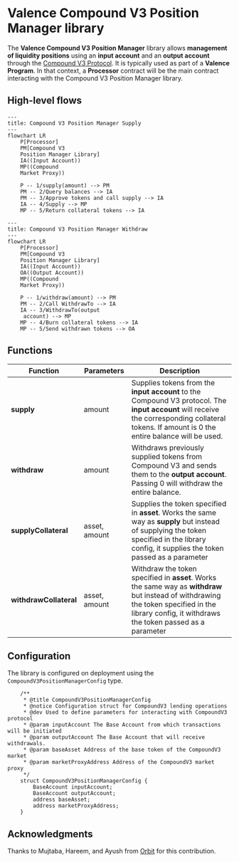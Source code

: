 # Valence Compound V3 Position Manager library

The **Valence Compound V3 Position Manager** library allows **management of liquidity positions** using an **input account** and an **output account** through the [Compound V3 Protocol](https://docs.compound.finance/). It is typically used as part of a **Valence Program**. In that context, a **Processor** contract will be the main contract interacting with the Compound V3 Position Manager library.

## High-level flows

```mermaid
---
title: Compound V3 Position Manager Supply
---
flowchart LR
    P[Processor]
    PM[Compound V3
    Position Manager Library]
    IA((Input Account))
    MP((Compound
    Market Proxy))

    P -- 1/supply(amount) --> PM
    PM -- 2/Query balances --> IA
    PM -- 3/Approve tokens and call supply --> IA
    IA -- 4/Supply --> MP
    MP -- 5/Return collateral tokens --> IA
```

```mermaid
---
title: Compound V3 Position Manager Withdraw
---
flowchart LR
    P[Processor]
    PM[Compound V3
    Position Manager Library]
    IA((Input Account))
    OA((Output Account))
    MP((Compound
    Market Proxy))

    P -- 1/withdraw(amount) --> PM
    PM -- 2/Call WithdrawTo --> IA
    IA -- 3/WithdrawTo(output
     account) --> MP
    MP -- 4/Burn collateral tokens --> IA
    MP -- 5/Send withdrawn tokens --> OA
```

## Functions

| Function               | Parameters    | Description                                                                                                                                                                                      |
| ---------------------- | ------------- | ------------------------------------------------------------------------------------------------------------------------------------------------------------------------------------------------ |
| **supply**             | amount        | Supplies tokens from the **input account** to the Compound V3 protocol. The **input account** will receive the corresponding collateral tokens. If amount is 0 the entire balance will be used.  |
| **withdraw**           | amount        | Withdraws previously supplied tokens from Compound V3 and sends them to the **output account**. Passing 0 will withdraw the entire balance.                                                      |
| **supplyCollateral**   | asset, amount | Supplies the token specified in **asset**. Works the same way as **supply** but instead of supplying the token specified in the library config, it supplies the token passed as a parameter      |
| **withdrawCollateral** | asset, amount | Withdraw the token specified in **asset**. Works the same way as **withdraw** but instead of withdrawing the token specified in the library config, it withdraws the token passed as a parameter |

## Configuration

The library is configured on deployment using the `CompoundV3PositionManagerConfig` type.

```solidity
    /**
     * @title CompoundV3PositionManagerConfig
     * @notice Configuration struct for CompoundV3 lending operations
     * @dev Used to define parameters for interacting with CompoundV3 protocol
     * @param inputAccount The Base Account from which transactions will be initiated
     * @param outputAccount The Base Account that will receive withdrawals.
     * @param baseAsset Address of the base token of the CompoundV3 market
     * @param marketProxyAddress Address of the CompoundV3 market proxy
     */
    struct CompoundV3PositionManagerConfig {
        BaseAccount inputAccount;
        BaseAccount outputAccount;
        address baseAsset;
        address marketProxyAddress;
    }
```

## Acknowledgments

Thanks to Mujtaba, Hareem, and Ayush from [Orbit](https://www.orbitearn.com/) for this contribution.
